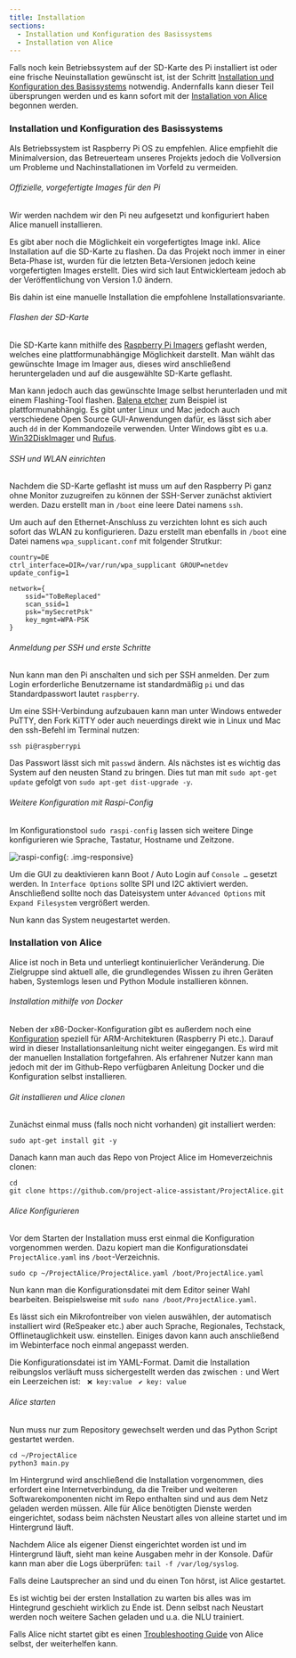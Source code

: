 ```yaml
---
title: Installation
sections:
  - Installation und Konfiguration des Basissystems
  - Installation von Alice
---
```


Falls noch kein Betriebssystem auf der SD-Karte des Pi installiert ist oder eine frische Neuinstallation gewünscht ist, ist der Schritt [Installation und Konfiguration des Basissystems](#installation-und-konfiguration-des-basissystems) notwendig. Andernfalls kann dieser Teil übersprungen werden und es kann sofort mit der [Installation von Alice](#installation-von-alice) begonnen werden.

### Installation und Konfiguration des Basissystems

Als Betriebssystem ist Raspberry Pi OS zu empfehlen. Alice empfiehlt die Minimalversion, das Betreuerteam unseres Projekts jedoch die Vollversion um Probleme und Nachinstallationen im Vorfeld zu vermeiden.

###### Offizielle, vorgefertigte Images für den Pi

Wir werden nachdem wir den Pi neu aufgesetzt und konfiguriert haben Alice manuell installieren.

Es gibt aber noch die Möglichkeit ein vorgefertigtes Image inkl. Alice Installation auf die SD-Karte zu flashen. Da das Projekt noch immer in einer Beta-Phase ist, wurden für die letzten Beta-Versionen jedoch keine vorgefertigten Images erstellt. Dies wird sich laut Entwicklerteam jedoch ab der Veröffentlichung von Version 1.0 ändern.

Bis dahin ist eine manuelle Installation die empfohlene Installationsvariante.

###### Flashen der SD-Karte

Die SD-Karte kann mithilfe des [Raspberry Pi Imagers][RASPBERRY_PI_IMAGER] geflasht werden, welches eine plattformunabhängige Möglichkeit darstellt. Man wählt das gewünschte Image im Imager aus, dieses wird anschließend heruntergeladen und auf die ausgewählte SD-Karte geflasht.

[RASPBERRY_PI_IMAGER]: https://www.raspberrypi.org/software/

Man kann jedoch auch das gewünschte Image selbst herunterladen und mit einem Flashing-Tool flashen. [Balena etcher][BALENA_ETCHER] zum Beispiel ist plattformunabhängig. Es gibt unter Linux und Mac jedoch auch verschiedene Open Source GUI-Anwendungen dafür, es lässt sich aber auch `dd` in der Kommandozeile verwenden. Unter Windows gibt es u.a. [Win32DiskImager][WIN32DISKIMAGER] und [Rufus][RUFUS]. 

[BALENA_ETCHER]: https://www.balena.io/etcher/
[WIN32DISKIMAGER]: https://sourceforge.net/projects/win32diskimager/
[RUFUS]: https://rufus.ie/

###### SSH und WLAN einrichten

Nachdem die SD-Karte geflasht ist muss um auf den Raspberry Pi ganz ohne Monitor zuzugreifen zu können der SSH-Server zunächst aktiviert werden. Dazu erstellt man in `/boot` eine leere Datei namens `ssh`.

Um auch auf den Ethernet-Anschluss zu verzichten lohnt es sich auch sofort das WLAN zu konfigurieren. Dazu erstellt man ebenfalls in `/boot` eine Datei namens `wpa_supplicant.conf` mit folgender Strutkur:
```
country=DE
ctrl_interface=DIR=/var/run/wpa_supplicant GROUP=netdev
update_config=1

network={
    ssid="ToBeReplaced"
    scan_ssid=1
    psk="mySecretPsk"
    key_mgmt=WPA-PSK
}
```

###### Anmeldung per SSH und erste Schritte

Nun kann man den Pi anschalten und sich per SSH anmelden. Der zum Login erforderliche Benutzername ist standardmäßig `pi` und das Standardpasswort lautet `raspberry`.

Um eine SSH-Verbindung aufzubauen kann man unter Windows entweder PuTTY, den Fork KiTTY oder auch neuerdings direkt wie in Linux und Mac den ssh-Befehl im Terminal nutzen:

```
ssh pi@raspberrypi
```

Das Passwort lässt sich mit `passwd` ändern. Als nächstes ist es wichtig das System auf den neusten Stand zu bringen. Dies tut man mit `sudo apt-get update` gefolgt von `sudo apt-get dist-upgrade -y`.

###### Weitere Konfiguration mit Raspi-Config

Im Konfigurationstool `sudo raspi-config` lassen sich weitere Dinge konfigurieren wie Sprache, Tastatur, Hostname und Zeitzone.

![raspi-config](assets/images/raspi-config.png){: .img-responsive}

Um die GUI zu deaktivieren kann Boot / Auto Login auf `Console …` gesetzt werden. In `Interface Options` sollte SPI und I2C aktiviert werden. Anschließend sollte noch das Dateisystem unter `Advanced Options` mit `Expand Filesystem` vergrößert werden.

Nun kann das System neugestartet werden.

### Installation von Alice

Alice ist noch in Beta und unterliegt kontinuierlicher Veränderung. Die Zielgruppe sind aktuell alle, die grundlegendes Wissen zu ihren Geräten haben, Systemlogs lesen und Python Module installieren können.

###### Installation mithilfe von Docker

Neben der x86-Docker-Konfiguration gibt es außerdem noch eine [Konfiguration][DOCKER-ALICE-ARM] speziell für ARM-Architekturen (Raspberry Pi etc.). Darauf wird in dieser Installationsanleitung nicht weiter eingegangen. Es wird mit der manuellen Installation fortgefahren. Als erfahrener Nutzer kann man jedoch mit der im Github-Repo verfügbaren Anleitung Docker und die Konfiguration selbst installieren.

[DOCKER-ALICE-ARM]: https://github.com/project-alice-assistant/project-alice-docker

###### Git installieren und Alice clonen

Zunächst einmal muss (falls noch nicht vorhanden) git installiert werden:

```
sudo apt-get install git -y
```

Danach kann man auch das Repo von Project Alice im Homeverzeichnis clonen:
```
cd
git clone https://github.com/project-alice-assistant/ProjectAlice.git
```

###### Alice Konfigurieren

Vor dem Starten der Installation muss erst einmal die Konfiguration vorgenommen werden. Dazu kopiert man die Konfigurationsdatei `ProjectAlice.yaml` ins `/boot`-Verzeichnis.

```
sudo cp ~/ProjectAlice/ProjectAlice.yaml /boot/ProjectAlice.yaml
```

Nun kann man die Konfigurationsdatei mit dem Editor seiner Wahl bearbeiten. Beispielsweise mit `sudo nano /boot/ProjectAlice.yaml`.

Es lässt sich ein Mikrofontreiber von vielen auswählen, der automatisch installiert wird (ReSpeaker etc.) aber auch Sprache, Regionales, Techstack, Offlinetauglichkeit usw. einstellen. Einiges davon kann auch anschließend im Webinterface noch einmal angepasst werden.

Die Konfigurationsdatei ist im YAML-Format. Damit die Installation reibungslos verläuft muss sichergestellt werden das zwischen `:` und Wert ein Leerzeichen ist: 
&nbsp; `❌ key:value` &nbsp; `✔️ key: value`

###### Alice starten

Nun muss nur zum Repository gewechselt werden und das Python Script gestartet werden.

```
cd ~/ProjectAlice
python3 main.py
```

Im Hintergrund wird anschließend die Installation vorgenommen, dies erfordert eine Internetverbindung, da die Treiber und weiteren Softwarekomponenten nicht im Repo enthalten sind und aus dem Netz geladen werden müssen. Alle für Alice benötigten Dienste werden eingerichtet, sodass beim nächsten Neustart alles von alleine startet und im Hintergrund läuft.

Nachdem Alice als eigener Dienst eingerichtet worden ist und im Hintergrund läuft, sieht man keine Ausgaben mehr in der Konsole. Dafür kann man aber die Logs überprüfen: `tail -f /var/log/syslog`.

Falls deine Lautsprecher an sind und du einen Ton hörst, ist Alice gestartet.

Es ist wichtig bei der ersten Installation zu warten bis alles was im Hintegrund geschieht wirklich zu Ende ist. Denn selbst nach Neustart werden noch weitere Sachen geladen und u.a. die NLU trainiert.

Falls Alice nicht startet gibt es einen [Troubleshooting Guide][TROUBLESHOOTING_GUIDE] von Alice selbst, der weiterhelfen kann.

[TROUBLESHOOTING_GUIDE]: https://docs.projectalice.io/setup/troubleshooting